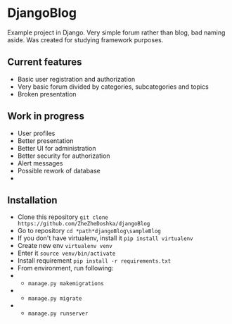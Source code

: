 # DjangoBlog
Example project in Django. Very simple forum rather than blog, bad naming aside. Was created for studying framework purposes.

## Current features

 - Basic user registration and authorization
 - Very basic forum divided by categories, subcategories and topics
 - Broken presentation
 
## Work in progress
 - User profiles
 - Better presentation
 - Better UI for administration
 - Better security for authorization
 - Alert messages
 - Possible rework of database
 - 
## Installation
 - Clone this repository `git clone https://github.com/ZheZheDoshka/djangoBlog`
 - Go to repository  `cd *path*djangoBlog\sampleBlog`
 - If you don't have virtualenv, install it  `pip install virtualenv`
 - Create new env `virtualenv venv`  
 - Enter it `source venv/bin/activate` 
 - Install requirement  `pip install -r requirements.txt` 
 - From environment, run following:
 -  - `manage.py makemigrations`
 -  - `manage.py migrate`
 -  - `manage.py runserver`